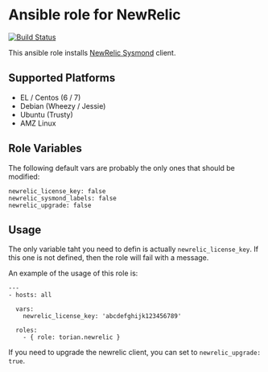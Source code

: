 # Ansible role for NewRelic

[![Build Status](https://travis-ci.org/torian/ansible-role-newrelic.svg)](https://travis-ci.org/torian/ansible-role-newrelic)

This ansible role installs [NewRelic Sysmond](https://newrelic.com/) client.

## Supported Platforms
  * EL / Centos (6 / 7)
  * Debian (Wheezy / Jessie)
  * Ubuntu (Trusty)
  * AMZ Linux

## Role Variables

The following default vars are probably the only ones that should be modified:

```
newrelic_license_key: false
newrelic_sysmond_labels: false
newrelic_upgrade: false
```

## Usage

The only variable taht you need to defin is actually `newrelic_license_key`. If
this one is not defined, then the role will fail with a message.

An example of the usage of this role is:

```
---
- hosts: all

  vars:
    newrelic_license_key: 'abcdefghijk123456789'

  roles:
    - { role: torian.newrelic }
```

If you need to upgrade the newrelic client, you can set to `newrelic_upgrade: true`.
